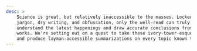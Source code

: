 ```yaml
---
desc: >
    Science is great, but relatively inaccessible to the masses. Locked behind
    jargon, dry writing, and obfuscation, only the well-read can truly 
    understand the latest happenings and draw accurate conclusions from recent
    works. We're setting out on a quest to take these ivory-tower-esque writings
    and produce layman-accessible summarizations on every topic known to humans.
---
```

